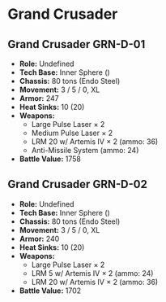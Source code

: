 # Grand Crusader
## Grand Crusader GRN-D-01
- **Role:** Undefined
- **Tech Base:** Inner Sphere ()
- **Chassis:** 80 tons (Endo Steel)
- **Movement:** 3 / 5 / 0, XL
- **Armor:** 247
- **Heat Sinks:** 10 (20)
- **Weapons:**
  - Large Pulse Laser × 2
  - Medium Pulse Laser × 2
  - LRM 20 w/ Artemis IV × 2 (ammo: 36)
  - Anti-Missile System (ammo: 24)
- **Battle Value:** 1758

## Grand Crusader GRN-D-02
- **Role:** Undefined
- **Tech Base:** Inner Sphere ()
- **Chassis:** 80 tons (Endo Steel)
- **Movement:** 3 / 5 / 0, XL
- **Armor:** 240
- **Heat Sinks:** 10 (20)
- **Weapons:**
  - Large Pulse Laser × 2
  - LRM 5 w/ Artemis IV × 2 (ammo: 24)
  - LRM 20 w/ Artemis IV × 2 (ammo: 36)
- **Battle Value:** 1702

